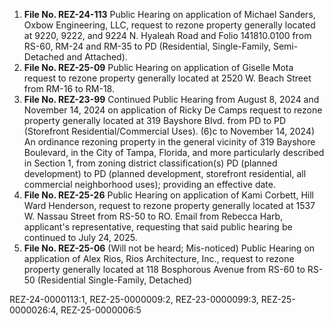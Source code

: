 1. **File No. REZ-24-113** Public Hearing on application of Michael Sanders, Oxbow Engineering, LLC, request to rezone property generally located at 9220, 9222, and 9224 N. Hyaleah Road and Folio 141810.0100 from RS-60, RM-24 and RM-35 to PD (Residential, Single-Family, Semi-Detached and Attached).
2. **File No. REZ-25-09** Public Hearing on application of Giselle Mota request to rezone property generally located at 2520 W. Beach Street from RM-16 to RM-18.
3. **File No. REZ-23-99** Continued Public Hearing from August 8, 2024 and November 14, 2024 on application of Ricky De Camps request to rezone property generally located at 319 Bayshore Blvd. from PD to PD (Storefront Residential/Commercial Uses). (6)c to November 14, 2024) An ordinance rezoning property in the general vicinity of 319 Bayshore Boulevard, in the City of Tampa, Florida, and more particularly described in Section 1, from zoning district classification(s) PD (planned development) to PD (planned development, storefront residential, all commercial neighborhood uses); providing an effective date.
4. **File No. REZ-25-26** Public Hearing on application of Kami Corbett, Hill Ward Henderson, request to rezone property generally located at 1537 W. Nassau Street from RS-50 to RO. Email from Rebecca Harb, applicant's representative, requesting that said public hearing be continued to July 24, 2025.
5. **File No. REZ-25-06** (Will not be heard; Mis-noticed) Public Hearing on application of Alex Rios, Rios Architecture, Inc., request to rezone property generally located at 118 Bosphorous Avenue from RS-60 to RS-50 (Residential Single-Family, Detached)

REZ-24-0000113:1, REZ-25-0000009:2, REZ-23-0000099:3, REZ-25-0000026:4, REZ-25-0000006:5